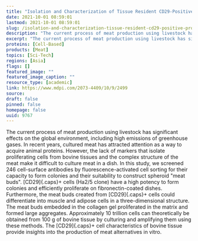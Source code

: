 ```yaml
---
title: "Isolation and Characterization of Tissue Resident CD29-Positive Progenitor Cells in Livestock to Generate a Three-Dimensional Meat Bud"
date: 2021-10-01 08:59:01
lastmod: 2021-10-01 08:59:01
slug: /isolation-and-characterization-tissue-resident-cd29-positive-progenitor-cells-livestock
description: "The current process of meat production using livestock has significant effects on the global environment, including high emissions of greenhouse gases. In recent years, cultured meat has attracted attention as a way to acquire animal proteins. However, the lack of markers that isolate proliferating cells from bovine tissues and the complex structure of the meat make it difficult to culture meat in a dish. In this study, we screened 246 cell-surface antibodies by fluorescence-activated cell sorting for their capacity to form colonies and their suitability to construct spheroid “meat buds”."
excerpt: "The current process of meat production using livestock has significant effects on the global environment, including high emissions of greenhouse gases. In recent years, cultured meat has attracted attention as a way to acquire animal proteins. However, the lack of markers that isolate proliferating cells from bovine tissues and the complex structure of the meat make it difficult to culture meat in a dish. In this study, we screened 246 cell-surface antibodies by fluorescence-activated cell sorting for their capacity to form colonies and their suitability to construct spheroid “meat buds”."
proteins: [Cell-Based]
products: [Meat]
topics: [Sci-Tech]
regions: [Asia]
flags: []
featured_image: ""
featured_image_caption: ""
resource_type: [academic]
link: https://www.mdpi.com/2073-4409/10/9/2499
source: 
draft: false
pinned: false
homepage: false
uuid: 9767
---
```

The current process of meat production using livestock has significant
effects on the global environment, including high emissions of
greenhouse gases. In recent years, cultured meat has attracted attention
as a way to acquire animal proteins. However, the lack of markers that
isolate proliferating cells from bovine tissues and the complex
structure of the meat make it difficult to culture meat in a dish. In
this study, we screened 246 cell-surface antibodies by
fluorescence-activated cell sorting for their capacity to form colonies
and their suitability to construct spheroid "meat buds". [CD29]{.caps}+
cells (Ha2/5 clone) have a high potency to form colonies and efficiently
proliferate on fibronectin-coated dishes. Furthermore, the meat buds
created from [CD29]{.caps}+ cells could differentiate into muscle and
adipose cells in a three-dimensional structure. The meat buds embedded
in the collagen gel proliferated in the matrix and formed large
aggregates. Approximately 10 trillion cells can theoretically be
obtained from 100 g of bovine tissue by culturing and amplifying them
using these methods. The [CD29]{.caps}+ cell characteristics of bovine
tissue provide insights into the production of meat alternatives
in vitro.

